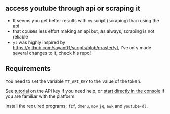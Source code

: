 
## access youtube through api or scraping it

- It seems you get better results with `my` script (scraping) than using the api
- that couses less effort making an api but, as always, scraping is not reliable
- `yt` was highly inspired by https://github.com/sayan01/scripts/blob/master/yt, I've only made several changes to it, check his repo!
 
## Requirements

You need to set the variable `YT_API_KEY` to the value of the token.

See [tutorial](https://elfsight.com/blog/2016/12/how-to-get-youtube-api-key-tutorial/) on the API key if you need help, or [start directly in the console](https://console.developers.google.com/apis/library?filter=category:youtube) if you are familiar with the platform.

Install the required programs: `fzf`, `dmenu`, `mpv` `jq`, `awk` and `youtube-dl`.


